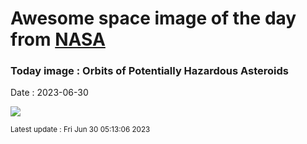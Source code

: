 
# Awesome space image of the day from [NASA](https://api.nasa.gov/)

### Today image : Orbits of Potentially Hazardous Asteroids
Date : 2023-06-30

![](https://apod.nasa.gov/apod/image/2306/phas_jpl_960.jpg)

<small>Latest update : Fri Jun 30 05:13:06 2023</small>
        